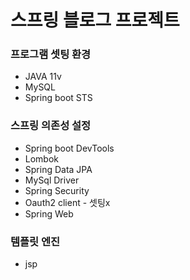 # 스프링 블로그 프로젝트 #
### 프로그램 셋팅 환경 ###
- JAVA 11v
- MySQL
- Spring boot STS
### 스프링 의존성 설정 ###
- Spring boot DevTools
- Lombok
- Spring Data JPA
- MySql Driver
- Spring Security
- Oauth2 client - 셋팅x
- Spring Web
### 템플릿 엔진 ###
- jsp
